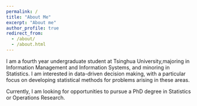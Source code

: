 ```yaml
---
permalink: /
title: "About Me"
excerpt: "About me"
author_profile: true
redirect_from: 
  - /about/
  - /about.html
---
```


I am a fourth year undergraduate student at Tsinghua University,majoring in Information Management and Information Systems, and minoring in Statistics. I am interested in data-driven decision making, with a particular focus on developing statistical methods for problems arising in these areas.

Currently, I am looking for opportunities to pursue a PhD degree in Statistics or Operations Research.

